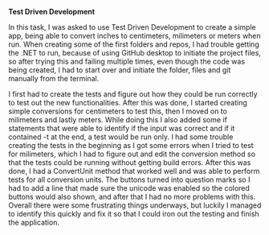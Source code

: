**Test Driven Development**

In this task, I was asked to use Test Driven Development to create a simple app, being able to convert inches to centimeters, milimeters or meters when run. When creating some of the first folders and repos, I had trouble getting the .NET to run, because of using GitHub desktop to initiate the project files, so after trying this and failing multiple times, even though the code was being created, I had to start over and initiate the folder, files and git manually from the terminal.

I first had to create the tests and figure out how they could be run correctly to test out the new functionalities. After this was done, I started creating simple conversions for centimeters to test this, then I moved on to milimeters and lastly meters. While doing this I also added some if statements that were able to identify if the input was correct and if it contained -t at the end, a test would be run only. I had some trouble creating the tests in the beginning as I got some errors when I tried to test for milimeters, which I had to figure out and edit the conversion method so that the tests could be running without getting build errors. After this was done, I had a ConvertUnit method that worked well and was able to perform tests for all conversion units. The buttons turned into question marks so I had to add a line that made sure the unicode was enabled so the colored buttons would also shown, and after that I had no more problems with this. Overall there were some frustrating things underways, but luckily I managed to identify this quickly and fix it so that I could iron out the testing and finish the application.

